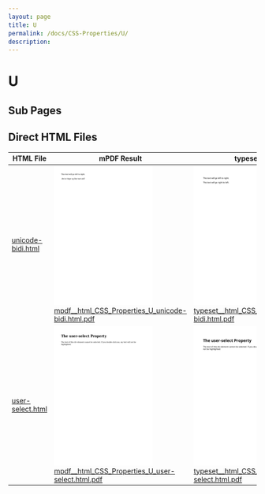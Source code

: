 ```yaml
---
layout: page
title: U
permalink: /docs/CSS-Properties/U/
description: 
---
```


# U

## Sub Pages


## Direct HTML Files

| HTML File | mPDF Result | typeset.sh Result | PDFreactor Result |
|---------|---------|---------|---------|
| [unicode-bidi.html](/html/CSS%20Properties/U/unicode-bidi.html) | ![](mpdf__html_CSS_Properties_U_unicode-bidi.html.png) [mpdf__html_CSS_Properties_U_unicode-bidi.html.pdf](mpdf__html_CSS_Properties_U_unicode-bidi.html.pdf) | ![](typeset__html_CSS_Properties_U_unicode-bidi.html.png) [typeset__html_CSS_Properties_U_unicode-bidi.html.pdf](typeset__html_CSS_Properties_U_unicode-bidi.html.pdf) | ![](pdfreactor__html_CSS_Properties_U_unicode-bidi.html.png) [pdfreactor__html_CSS_Properties_U_unicode-bidi.html.pdf](pdfreactor__html_CSS_Properties_U_unicode-bidi.html.pdf) |
| [user-select.html](/html/CSS%20Properties/U/user-select.html) | ![](mpdf__html_CSS_Properties_U_user-select.html.png) [mpdf__html_CSS_Properties_U_user-select.html.pdf](mpdf__html_CSS_Properties_U_user-select.html.pdf) | ![](typeset__html_CSS_Properties_U_user-select.html.png) [typeset__html_CSS_Properties_U_user-select.html.pdf](typeset__html_CSS_Properties_U_user-select.html.pdf) | ![](pdfreactor__html_CSS_Properties_U_user-select.html.png) [pdfreactor__html_CSS_Properties_U_user-select.html.pdf](pdfreactor__html_CSS_Properties_U_user-select.html.pdf) |
